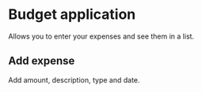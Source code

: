 <h1>
Budget application
</h1>
Allows you to enter your expenses and see them in a list.

<h2>
Add expense
</h2>
Add amount, description, type and date.